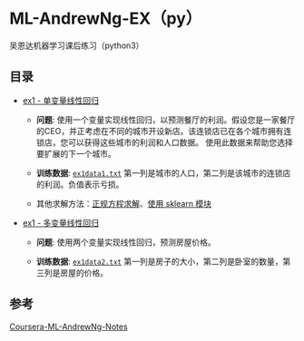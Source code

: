# ML-AndrewNg-EX（py）
吴恩达机器学习课后练习（python3）

## 目录
- [ex1 - 单变量线性回归](ex1_linear-regression/single_var.py)
    - **问题**: 使用一个变量实现线性回归，以预测餐厅的利润。假设您是一家餐厅的CEO，并正考虑在不同的城市开设新店。该连锁店已在各个城市拥有连锁店，您可以获得这些城市的利润和人口数据。
    使用此数据来帮助您选择要扩展的下一个城市。
    
    - **训练数据**: [`ex1data1.txt`](ex1_linear-regression/training_data/ex1data1.txt) 第一列是城市的人口，第二列是该城市的连锁店的利润。负值表示亏损。

    - 其他求解方法：[正规方程求解](ex1_linear-regression/signle_var_use_normaleqn.py)、[使用 sklearn 模块](ex1_linear-regression/single_var_use_sklearn.py)
    
- [ex1 - 多变量线性回归](ex1_linear-regression/mult_var.py)

    - **问题**: 使用两个变量实现线性回归，预测房屋价格。
    
    - **训练数据**: [`ex1data2.txt`](ex1_linear-regression/training_data/ex1data2.txt) 第一列是房子的大小，第二列是卧室的数量，第三列是房屋的价格。










## 参考
[Coursera-ML-AndrewNg-Notes](https://github.com/fengdu78/Coursera-ML-AndrewNg-Notes)